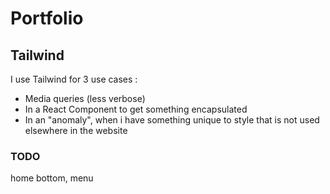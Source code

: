 # Portfolio

## Tailwind

I use Tailwind for 3 use cases :

- Media queries (less verbose)
- In a React Component to get something encapsulated
- In an "anomaly", when i have something unique to style that is not used elsewhere in the website

### TODO

home bottom, menu